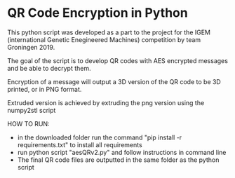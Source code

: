 # QR Code Encryption in Python

This python script was developed as a part to the project for the IGEM (international Genetic Enegineered Machines) competition by team Groningen 2019.

The goal of the script is to develop QR codes with AES encrypted messages and be able to decrypt them.

Encryption of a message will output a 3D version of the QR code to be 3D printed, or in PNG format.

Extruded version is achieved by extruding the png version using the numpy2stl script

HOW TO RUN:
- in the downloaded folder run the command "pip install -r requirements.txt" to install all requirements
- run python script "aesQRv2.py" and follow instructions in command line
- The final QR code files are outputted in the same folder as the python script
